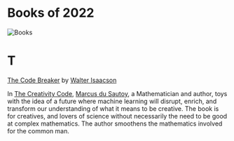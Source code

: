# Books of 2022



<img class="medium" src="https://cdn.oinam.com/img/stock/books-old-edges.jpg" alt="Books" loading="lazy">

# T

[The Code Breaker](https://en.wikipedia.org/wiki/The_Code_Breaker) by [Walter Isaacson](https://en.wikipedia.org/wiki/Walter_Isaacson)

In [The Creativity Code](https://www.amazon.com/Creativity-Code-Learning-Write-Paint-dp-0008288151/dp/0008288151/), [Marcus du Sautoy](https://en.wikipedia.org/wiki/Marcus_du_Sautoy), a Mathematician and author, toys with the idea of a future where machine learning will disrupt, enrich, and transform our understanding of what it means to be creative. The book is for creatives, and lovers of science without necessarily the need to be good at complex mathematics. The author smoothens the mathematics involved for the common man.